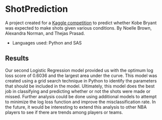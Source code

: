 # ShotPrediction
A project created for a [Kaggle competition](https://www.kaggle.com/c/kobe-bryant-shot-selection) to predict whether Kobe Bryant was expected to make shots given various conditions. By Noelle Brown, Alexandra Norman, and Thejas Prasad.

* Languages used: Python and SAS

## Results
Our second Logistic Regression model provided us with the optimum log loss score of 0.6036 and the largest area under the curve. This model was created using a grid search technique in Python to identify the parameters that should be included in the model. Ultimately, this model does the best job in classifying and predicting whether or not the shots were made or missed. Further analysis could be done using additional models to attempt to minimize the log loss function and improve the misclassification rate. In the future, it would be interesting to extend this analysis to other NBA players to see if there are trends among players or teams.
